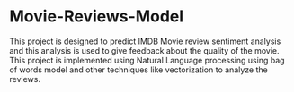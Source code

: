 # Movie-Reviews-Model
This project is designed to predict IMDB Movie review sentiment analysis and this analysis is used to give feedback about the quality of the movie. This project is implemented using Natural Language processing using bag of words model and other techniques like vectorization to analyze the reviews.
